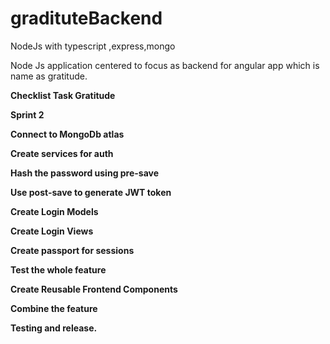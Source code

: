 # gradituteBackend
NodeJs with typescript ,express,mongo


Node Js application centered to focus as backend for angular app which is name as gratitude.





**Checklist Task Gratitude**

**Sprint 2**



**Connect to MongoDb atlas**

**Create services for auth**

**Hash the password using pre-save**

**Use post-save to generate JWT token**

**Create Login Models**

**Create Login Views**

**Create passport for sessions**

**Test the whole feature**

**Create Reusable Frontend Components**

**Combine the feature**

**Testing and release.**

